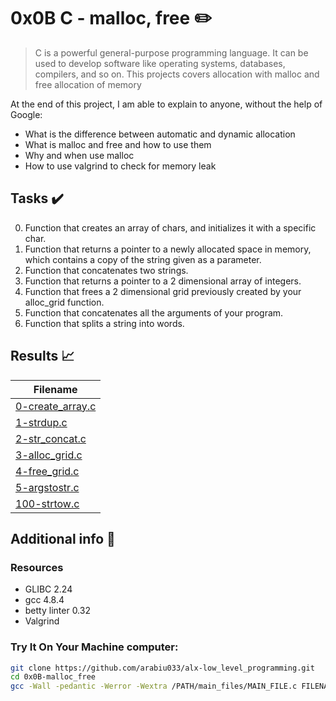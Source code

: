 # 0x0B C - malloc, free :pencil2:

> C is a powerful general-purpose programming language. It can be used to develop software like operating systems, databases, compilers, and so on. This projects covers allocation with malloc and free allocation of memory

  At the end of this project, I am able to explain to anyone, without the help of Google:

* What is the difference between automatic and dynamic allocation
* What is malloc and free and how to use them
* Why and when use malloc
* How to use valgrind to check for memory leak
  
## Tasks :heavy_check_mark:

0. Function that creates an array of chars, and initializes it with a specific char.
1. Function that returns a pointer to a newly allocated space in memory, which contains a copy of the string given as a parameter.
2. Function that concatenates two strings.
3. Function that returns a pointer to a 2 dimensional array of integers.
4. Function that frees a 2 dimensional grid previously created by your alloc_grid function.
5. Function that concatenates all the arguments of your program.
6. Function that splits a string into words.


## Results :chart_with_upwards_trend:

| Filename |
| ------ |
| [0-create_array.c](./0-create_array.c)|
| [1-strdup.c](./1-strdup.c)|
| [2-str_concat.c](./2-str_concat.c)|
| [3-alloc_grid.c](./3-alloc_grid.c)|
| [4-free_grid.c](./4-free_grid.c)|
| [5-argstostr.c](./5-argstostr.c)|
| [100-strtow.c](./100-strtow.c)| (Work in progress)

## Additional info :construction:
### Resources

- GLIBC 2.24
- gcc 4.8.4
- betty linter 0.32
- Valgrind


### Try It On Your Machine computer:	
```bash
git clone https://github.com/arabiu033/alx-low_level_programming.git
cd 0x0B-malloc_free
gcc -Wall -pedantic -Werror -Wextra /PATH/main_files/MAIN_FILE.c FILENAME.c -o NEW_FILENAME
```
